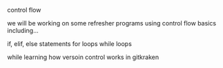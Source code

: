 control flow 

we will be working on some refresher programs using control flow basics including...

if, elif, else statements
for loops
while loops

while learning how versoin control works in gitkraken
